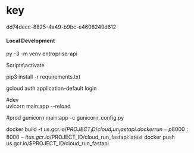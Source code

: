 # key

dd74decc-8825-4a49-b9bc-e4608249d612

#### Local Development

py -3 -m venv entroprise-api

Scripts\activate

pip3 install -r requirements.txt

gcloud auth application-default login

#dev    
uvicorn main:app --reload

#prod
gunicorn main:app -c gunicorn_config.py


docker build -t us.gcr.io/$PROJECT_ID/cloud_run_fastapi .
docker run -p 8000:8000 -it us.gcr.io/$PROJECT_ID/cloud_run_fastapi:latest
docker push us.gcr.io/$PROJECT_ID/cloud_run_fastapi
